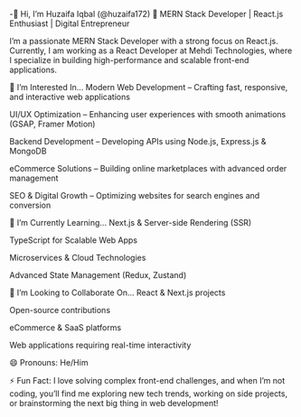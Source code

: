 -👋 Hi, I’m Huzaifa Iqbal (@huzaifa172)
🚀 MERN Stack Developer | React.js Enthusiast | Digital Entrepreneur

I’m a passionate MERN Stack Developer with a strong focus on React.js. Currently, I am working as a React Developer at Mehdi Technologies, where I specialize in building high-performance and scalable front-end applications.

👀 I’m Interested In...
Modern Web Development – Crafting fast, responsive, and interactive web applications

UI/UX Optimization – Enhancing user experiences with smooth animations (GSAP, Framer Motion)

Backend Development – Developing APIs using Node.js, Express.js & MongoDB

eCommerce Solutions – Building online marketplaces with advanced order management

SEO & Digital Growth – Optimizing websites for search engines and conversion

🌱 I’m Currently Learning...
Next.js & Server-side Rendering (SSR)

TypeScript for Scalable Web Apps

Microservices & Cloud Technologies

Advanced State Management (Redux, Zustand)

💞️ I’m Looking to Collaborate On...
React & Next.js projects

Open-source contributions

eCommerce & SaaS platforms

Web applications requiring real-time interactivity

😄 Pronouns:
He/Him

⚡ Fun Fact:
I love solving complex front-end challenges, and when I’m not coding, you’ll find me exploring new tech trends, working on side projects, or brainstorming the next big thing in web development!
